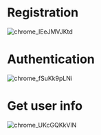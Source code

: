 # Registration
![chrome_lEeJMVJKtd](https://user-images.githubusercontent.com/107266098/212336946-eef0c73c-2506-4929-82f2-728a2be7a7e7.png)
# Authentication
![chrome_fSuKk9pLNi](https://user-images.githubusercontent.com/107266098/212337016-2f94b41d-5b53-4afb-a1f0-83989a2214e5.png)
# Get user info
![chrome_UKcGQKkVlN](https://user-images.githubusercontent.com/107266098/212337115-15949dd5-337b-47db-9286-ef994165cb84.png)
